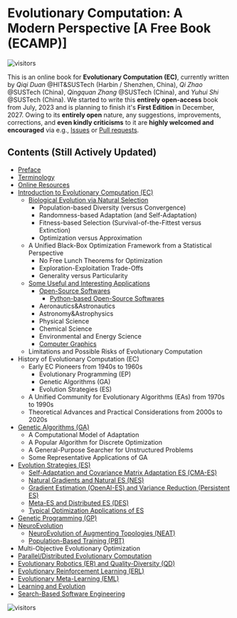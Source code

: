 # Evolutionary Computation: A Modern Perspective [A Free Book (ECAMP)]

![visitors](https://visitor-badge.laobi.icu/badge?page_id=Evolutionary-Intelligence.ECAMP)

This is an online book for **Evolutionary Computation (EC)**, currently written by *Qiqi
Duan* @HIT&SUSTech (Harbin / Shenzhen, China), *Qi Zhao* @SUSTech (China), *Qingquan
Zhang* @SUSTech (China), and *Yuhui Shi* @SUSTech (China). We started to write this
**entirely open-access** book from July, 2023 and is planning to finish it's **First
Edition** in December, 2027. Owing to its **entirely open** nature, any suggestions,
improvements, corrections, and **even kindly criticisms** to it are **highly welcomed
and encouraged** via e.g., [Issues](https://tinyurl.com/mr24n6ju) or [Pull
requests](https://tinyurl.com/3re5wyum).

## Contents (Still Actively Updated)

* [Preface](https://github.com/Evolutionary-Intelligence/EvolutionaryComputation-A-Modern-Perspective-ECAMP/blob/main/Preface.md)
* [Terminology](https://tinyurl.com/yxjsxbt)
* [Online Resources](https://tinyurl.com/h96jm5vf)
* [Introduction to Evolutionary Computation (EC)](https://tinyurl.com/57se694t)
  * [Biological Evolution via Natural Selection](https://tinyurl.com/4bnjns2j)
    * Population-based Diversity (versus Convergence)
    * Randomness-based Adaptation (and Self-Adaptation)
    * Fitness-based Selection (Survival-of-the-Fittest versus Extinction)
    * Optimization versus Approximation
  * A Unified Black-Box Optimization Framework from a Statistical Perspective
    * No Free Lunch Theorems for Optimization
    * Exploration-Exploitation Trade-Offs
    * Generality versus Particularity
  * [Some Useful and Interesting Applications](https://github.com/Evolutionary-Intelligence/EC-A-Modern-Perspective/blob/main/Introduction-to-Evolutionary-Computation-(EC).md#some-useful-and-interesting-applications)
    * [Open-Source Softwares](https://github.com/Evolutionary-Intelligence/EC-A-Modern-Perspective/blob/main/Introduction-to-Evolutionary-Computation-(EC).md#open-source-softwares)
      * [Python-based Open-Source Softwares](https://github.com/Evolutionary-Intelligence/EC-A-Modern-Perspective/blob/main/Introduction-to-Evolutionary-Computation-(EC).md#python-based-open-source-softwares)
    * Aeronautics&Astronautics
    * Astronomy&Astrophysics
    * Physical Science
    * Chemical Science
    * Environmental and Energy Science
    * [Computer Graphics](https://github.com/Evolutionary-Intelligence/EC-A-Modern-Perspective/blob/main/Introduction-to-Evolutionary-Computation-(EC).md#computer-graphics)
  * Limitations and Possible Risks of Evolutionary Computation
* History of Evolutionary Computation (EC)
  * Early EC Pioneers from 1940s to 1960s
    * Evolutionary Programming (EP)
    * Genetic Algorithms (GA)
    * Evolution Strategies (ES)
  * A Unified Community for Evolutionary Algorithms (EAs) from 1970s to 1990s
  * Theoretical Advances and Practical Considerations from 2000s to 2020s
* [Genetic Algorithms (GA)](https://github.com/Evolutionary-Intelligence/EC-A-Modern-Perspective/blob/main/Genetic-Algorithms-(GA).md)
  * A Computational Model of Adaptation
  * A Popular Algorithm for Discrete Optimization 
  * A General-Purpose Searcher for Unstructured Problems
  * Some Representative Applications of GA
* [Evolution Strategies (ES)](https://github.com/Evolutionary-Intelligence/EC-A-Modern-Perspective/blob/main/Evolution-Strategies-(ES).md)
  * [Self-Adaptation and Covariance Matrix Adaptation ES (CMA-ES)](https://github.com/Evolutionary-Intelligence/EC-A-Modern-Perspective/blob/main/Evolution-Strategies-(ES).md#self-adaptation-and-covariance-matrix-adaptation-es-cma-es)
  * [Natural Gradients and Natural ES (NES)](https://github.com/Evolutionary-Intelligence/EC-A-Modern-Perspective/blob/main/Evolution-Strategies-(ES).md#natural-gradients-and-natural-evolution-strategies-nes)
  * [Gradient Estimation (OpenAI-ES) and Variance Reduction (Persistent ES)](https://github.com/Evolutionary-Intelligence/EC-A-Modern-Perspective/blob/main/Evolution-Strategies-(ES).md#gradient-estimation-openai-es-and-variance-reduction-persistent-es)
  * [Meta-ES and Distributed ES (DES)](https://github.com/Evolutionary-Intelligence/EC-A-Modern-Perspective/blob/main/Evolution-Strategies-(ES).md#meta-es-and-distributed-es-des)
  * [Typical Optimization Applications of ES](https://github.com/Evolutionary-Intelligence/EC-A-Modern-Perspective/blob/main/Evolution-Strategies-(ES).md#typical-optimization-applications-of-es)
* [Genetic Programming (GP)](https://github.com/Evolutionary-Intelligence/EC-A-Modern-Perspective/blob/main/Genetic-Programming-(GP).md)
* [NeuroEvolution](https://github.com/Evolutionary-Intelligence/EC-A-Modern-Perspective/blob/main/NeuroEvolution.md)
  * [NeuroEvolution of Augmenting Topologies (NEAT)]()
  * [Population-Based Training (PBT)]()
* Multi-Objective Evolutionary Optimization
* [Parallel/Distributed Evolutionary Computation](https://github.com/Evolutionary-Intelligence/EC-A-Modern-Perspective/blob/main/Parallel-Distributed-Evolutionary-Computation.md)
* [Evolutionary Robotics (ER) and Quality-Diversity (QD)](https://github.com/Evolutionary-Intelligence/EC-A-Modern-Perspective/blob/main/Evolutionary-Robotics-(ER)-and-Quality-Diversity-(QD).md)
* [Evolutionary Reinforcement Learning (ERL)](https://github.com/Evolutionary-Intelligence/EC-A-Modern-Perspective/blob/main/Evolutionary-Reinforcement-Learning-(ERL).md)
* [Evolutionary Meta-Learning (EML)](https://github.com/Evolutionary-Intelligence/EC-A-Modern-Perspective/blob/main/Evolutionary-Meta-Learning-(EML).md)
* [Learning and Evolution](https://github.com/Evolutionary-Intelligence/EC-A-Modern-Perspective/blob/main/Learning-and-Evolution.md)
* [Search-Based Software Engineering]()

![visitors](https://visitor-badge.laobi.icu/badge?page_id=Evolutionary-Intelligence.ECAMP-README)

